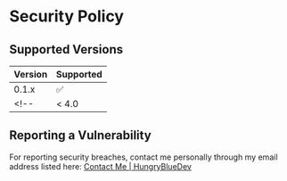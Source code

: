# Security Policy

## Supported Versions

| Version | Supported          |
| ------- | ------------------ |
| 0.1.x   | :white_check_mark: |
<!-- | < 4.0   | :x:                | -->

## Reporting a Vulnerability

For reporting security breaches, contact me personally through my
email address listed here:
[Contact Me | HungryBlueDev](https://hungrybluedev.in/contact/)
